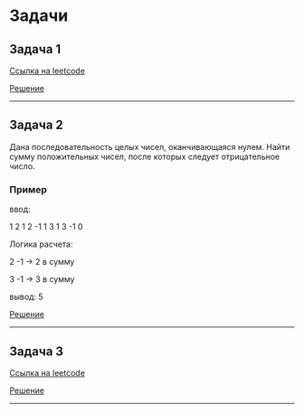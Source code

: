 # Задачи

## Задача 1

[Ссылка на leetcode](https://leetcode.com/problems/reverse-words-in-a-string/)

[Решение](ex1.java)

***

## Задача 2

Дана последовательность целых чисел, оканчивающаяся нулем. Найти сумму положительных чисел, после которых следует отрицательное число.

### Пример

ввод:

1 2 1 2 -1 1 3 1 3 -1 0

Логика расчета:

2 -1 -> 2 в сумму

3 -1 -> 3 в сумму

вывод: 5

[Решение](ex2.java)

***

## Задача 3

[Ссылка на leetcode](https://leetcode.com/problems/add-binary/)

[Решение](ex3.java)

***